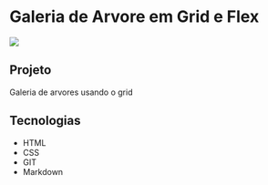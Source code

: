 # Galeria de Arvore em Grid e Flex
![](./Grid/previewGrid.png)

## Projeto
Galeria de arvores usando o grid

## Tecnologias
* HTML
* CSS
* GIT
* Markdown
